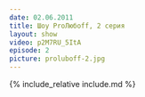 ```yaml
---
date: 02.06.2011
title: Шоу ProЛюбoff, 2 серия
layout: show
video: p2M7RU_5ItA
episode: 2
picture: proluboff-2.jpg
---
```


{% include_relative include.md %}
